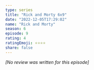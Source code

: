 ```yaml
---
type: series
title: "Rick and Morty 6x9"
date: "2022-12-05T17:29:02"
name: "Rick and Morty"
season: 6
episode: 9
rating: 4
ratingEmoji: ⭐️⭐️⭐️⭐️
share: false
---
```


_[No review was written for this episode]_
